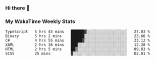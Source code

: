 ### Hi there 👋

<!--
**royschrauwen/royschrauwen** is a ✨ _special_ ✨ repository because its `README.md` (this file) appears on your GitHub profile.

Here are some ideas to get you started:

- 🔭 I’m currently working on ...
- 🌱 I’m currently learning ...
- 👯 I’m looking to collaborate on ...
- 🤔 I’m looking for help with ...
- 💬 Ask me about ...
- 📫 How to reach me: ...
- 😄 Pronouns: ...
- ⚡ Fun fact: ...
-->


### My WakaTime Weekly Stats
<!--START_SECTION:waka-->

```text
TypeScript   5 hrs 45 mins   ██████▓░░░░░░░░░░░░░░░░░░   27.03 %
Binary       5 hrs 2 mins    ██████░░░░░░░░░░░░░░░░░░░   23.66 %
C#           4 hrs 55 mins   █████▓░░░░░░░░░░░░░░░░░░░   23.12 %
XAML         2 hrs 36 mins   ███░░░░░░░░░░░░░░░░░░░░░░   12.28 %
HTML         2 hrs 5 mins    ██▒░░░░░░░░░░░░░░░░░░░░░░   09.83 %
SCSS         25 mins         ▓░░░░░░░░░░░░░░░░░░░░░░░░   02.01 %
```

<!--END_SECTION:waka-->
